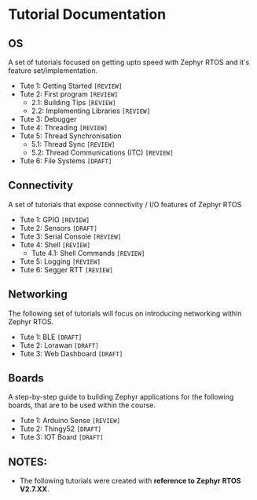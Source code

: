 # Tutorial Documentation

## OS

A set of tutorials focused on getting upto speed with Zephyr RTOS and it's feature set/implementation.

* Tute 1: Getting Started               ```[REVIEW]```
* Tute 2: First program                 ```[REVIEW]```
    * 2.1: Building Tips                  ```[REVIEW]```
    * 2.2: Implementing Libraries         ```[REVIEW]```
* Tute 3: Debugger
* Tute 4: Threading                     ```[REVIEW]```
* Tute 5: Thread Synchronisation        
    * 5.1: Thread Sync                    ```[REVIEW]```
    * 5.2: Thread Communications (ITC)    ```[REVIEW]```
* Tute 6: File Systems                  ```[DRAFT]```

## Connectivity

A set of tutorials that expose connectivity / I/O features of Zephyr RTOS

* Tute 1: GPIO                        ```[REVIEW]```
* Tute 2: Sensors                     ```[DRAFT]```
* Tute 3: Serial Console              ```[REVIEW]```
* Tute 4: Shell                       ```[REVIEW]```
    * Tute 4.1: Shell Commands          ```[REVIEW]```
* Tute 5: Logging                     ```[REVIEW]```
* Tute 6: Segger RTT                     ```[REVIEW]```

## Networking

The following set of tutorials will focus on introducing networking within Zephyr RTOS.

* Tute 1: BLE                         ```[DRAFT]```
* Tute 2: Lorawan                     ```[DRAFT]```
* Tute 3: Web Dashboard               ```[DRAFT]```

## Boards

A step-by-step guide to building Zephyr applications for the following boards, that are to be used within the course. 

* Tute 1: Arduino Sense             ```[REVIEW]```
* Tute 2: Thingy52                  ```[DRAFT]```
* Tute 3: IOT Board                 ```[DRAFT]```

## NOTES:
* The following tutorials were created with **reference to Zephyr RTOS V2.7.XX**. 
